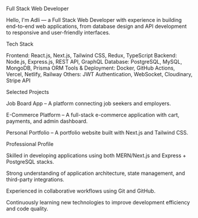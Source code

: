 Full Stack Web Developer

Hello, I'm Adli — a Full Stack Web Developer with experience in building end-to-end web applications, from database design and API development to responsive and user-friendly interfaces.

Tech Stack

Frontend: React.js, Next.js, Tailwind CSS, Redux, TypeScript
Backend: Node.js, Express.js, REST API, GraphQL
Database: PostgreSQL, MySQL, MongoDB, Prisma ORM
Tools & Deployment: Docker, GitHub Actions, Vercel, Netlify, Railway
Others: JWT Authentication, WebSocket, Cloudinary, Stripe API

Selected Projects

Job Board App – A platform connecting job seekers and employers.

E-Commerce Platform – A full-stack e-commerce application with cart, payments, and admin dashboard.

Personal Portfolio – A portfolio website built with Next.js and Tailwind CSS.

Professional Profile

Skilled in developing applications using both MERN/Next.js and Express + PostgreSQL stacks.

Strong understanding of application architecture, state management, and third-party integrations.

Experienced in collaborative workflows using Git and GitHub.

Continuously learning new technologies to improve development efficiency and code quality.
